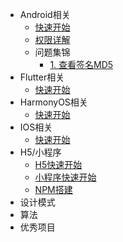 
<!-- _sidebar.md -->

* Android相关
  * [快速开始](/Android/环境搭建.md) <!--注意这里是相对路径-->
  * [权限详解](/Android/动态权限详解.md)
  * 问题集锦
	* [1. 查看签名MD5](/Android/Android签名无法查看MD5.md)
* Flutter相关
  * [快速开始](/Flutter/环境搭建.md) <!--注意这里是相对路径-->
* HarmonyOS相关
  * [快速开始](/HarmonyOS/环境搭建.md) <!--注意这里是相对路径-->
* IOS相关
  * [快速开始](/IOS/环境搭建.md) <!--注意这里是相对路径-->
* H5/小程序
  * [H5快速开始](/H5/H5环境搭建.md) <!--注意这里是相对路径-->
  * [小程序快速开始](/H5/小程序环境搭建.md)
  * [NPM搭建](/H5/npm搭建.md)
* 设计模式
* 算法
* 优秀项目